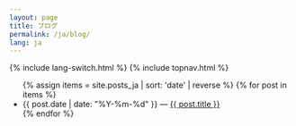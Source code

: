 ```yaml
---
layout: page
title: ブログ
permalink: /ja/blog/
lang: ja
---
```


{% include lang-switch.html %}
{% include topnav.html %}

<ul>
{% assign items = site.posts_ja | sort: 'date' | reverse %}
{% for post in items %}
  <li><span class="muted">{{ post.date | date: "%Y-%m-%d" }}</span> — <a href="{{ post.url | relative_url }}">{{ post.title }}</a></li>
{% endfor %}
</ul>
